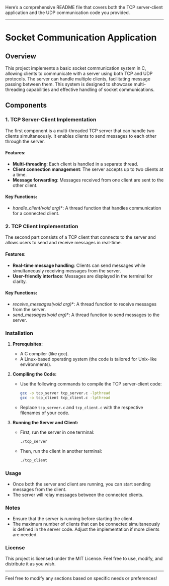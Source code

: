 Here’s a comprehensive README file that covers both the TCP server-client application and the UDP communication code you provided. 

---

# Socket Communication Application

## Overview

This project implements a basic socket communication system in C, allowing clients to communicate with a server using both TCP and UDP protocols. The server can handle multiple clients, facilitating message passing between them. This system is designed to showcase multi-threading capabilities and effective handling of socket communications.

## Components

### 1. TCP Server-Client Implementation

The first component is a multi-threaded TCP server that can handle two clients simultaneously. It enables clients to send messages to each other through the server.

#### Features:
- **Multi-threading**: Each client is handled in a separate thread.
- **Client connection management**: The server accepts up to two clients at a time.
- **Message forwarding**: Messages received from one client are sent to the other client.

#### Key Functions:
- **handle_client(void* arg)**: A thread function that handles communication for a connected client.

### 2. TCP Client Implementation

The second part consists of a TCP client that connects to the server and allows users to send and receive messages in real-time.

#### Features:
- **Real-time message handling**: Clients can send messages while simultaneously receiving messages from the server.
- **User-friendly interface**: Messages are displayed in the terminal for clarity.

#### Key Functions:
- **receive_messages(void* arg)**: A thread function to receive messages from the server.
- **send_messages(void* arg)**: A thread function to send messages to the server.

### Installation

1. **Prerequisites:**
   - A C compiler (like gcc).
   - A Linux-based operating system (the code is tailored for Unix-like environments).

2. **Compiling the Code:**
   - Use the following commands to compile the TCP server-client code:
     ```bash
     gcc -o tcp_server tcp_server.c -lpthread
     gcc -o tcp_client tcp_client.c -lpthread
     ```
   - Replace `tcp_server.c` and `tcp_client.c` with the respective filenames of your code.

3. **Running the Server and Client:**
   - First, run the server in one terminal:
     ```bash
     ./tcp_server
     ```
   - Then, run the client in another terminal:
     ```bash
     ./tcp_client
     ```

### Usage

- Once both the server and client are running, you can start sending messages from the client.
- The server will relay messages between the connected clients.

### Notes
- Ensure that the server is running before starting the client.
- The maximum number of clients that can be connected simultaneously is defined in the server code. Adjust the implementation if more clients are needed.

### License
This project is licensed under the MIT License. Feel free to use, modify, and distribute it as you wish.

---

Feel free to modify any sections based on specific needs or preferences!
